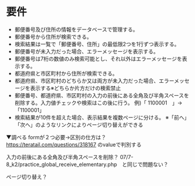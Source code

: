 # 要件
+ 郵便番号及び住所の情報をデータベースで管理する。
+ 郵便番号から住所が検索できる。
+ 検索結果は一覧で「郵便番号、住所」の最低限2つを1行ずつ表示する。
+ 郵便番号が未入力だった場合、エラーメッセージを表示する。
+ 郵便番号は7桁の数値のみ検索可能とし、それ以外はエラーメッセージを表示する。
+ 都道府県と市区町村から住所が検索できる。
+ 都道府県、市区町村のどちらか又は両方が未入力だった場合、エラーメッセージを表示する※どちらか片方だけの検索禁止
+ 郵便番号、都道府県、市区町村の入力の前後にある全角及び半角スペースを削除する。入力値チェックや検索はこの後に行う。 例)「 1100001　」→「1100001」
+ 検索結果が10件を超えた場合、表示結果を複数ページに分ける。 ※「前へ」「次へ」のようなリンクによりページ切り替えができる

▼調べる
formが２つ必要→区別の仕方は？
    https://teratail.com/questions/318167 
        <input type="hidden" name="search_method" value="zipcode">のvalueで判別する

入力の前後にある全角及び半角スペースを削除？
    07/7-8_k2/practice_global_receive_elementary.php　と同じで問題ない？

ページ切り替え？

